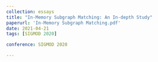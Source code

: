 ```yaml
---
collection: essays
title: "In-Memory Subgraph Matching: An In-depth Study"
paperurl: 'In-Memory Subgraph Matching.pdf'
date: 2021-04-21
tags: [SIGMOD 2020]

conference: SIGMOD 2020

---
```

